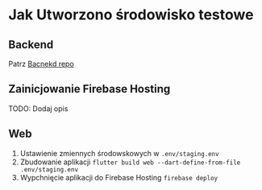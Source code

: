 # Jak Utworzono środowisko testowe

## Backend
Patrz [Bacnekd repo](https://github.com/SPKapp/spk-backend-service/blob/main/docs/staging.md)

## Zainicjowanie Firebase Hosting
TODO: Dodaj opis

## Web
1. Ustawienie zmiennych środowskowych w `.env/staging.env`
2. Zbudowanie aplikacji `flutter build web --dart-define-from-file .env/staging.env`
3. Wypchnięcie aplikacji do Firebase Hosting `firebase deploy`